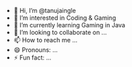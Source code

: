 - 👋 Hi, I’m @tanujaingle
- 👀 I’m interested in Coding & Gaming 
- 🌱 I’m currently learning Gaming in Java
- 💞️ I’m looking to collaborate on ...
- 📫 How to reach me ...
- 😄 Pronouns: ...
- ⚡ Fun fact: ...

<!---
tanujaingle/tanujaingle is a ✨ special ✨ repository because its `README.md` (this file) appears on your GitHub profile.
You can click the Preview link to take a look at your changes.
--->
